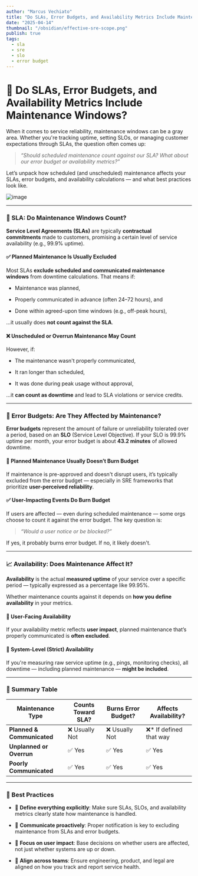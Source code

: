 ```yaml
---
author: "Marcus Vechiato"
title: "Do SLAs, Error Budgets, and Availability Metrics Include Maintenance Windows?"
date: "2025-04-14"
thumbnail: "/obsidian/effective-sre-scope.png"
publish: true
tags: 
  - sla
  - sre
  - slo
  - error budget
--- 
```



# 🔧 Do SLAs, Error Budgets, and Availability Metrics Include Maintenance Windows?

When it comes to service reliability, maintenance windows can be a gray area. Whether you're tracking uptime, setting SLOs, or managing customer expectations through SLAs, the question often comes up:

> _“Should scheduled maintenance count against our SLA? What about our error budget or availability metrics?”_

Let’s unpack how scheduled (and unscheduled) maintenance affects your SLAs, error budgets, and availability calculations — and what best practices look like.

![image](/obsidian/effective-sre-scope.png)

---

### 📜 SLA: Do Maintenance Windows Count?

**Service Level Agreements (SLAs)** are typically **contractual commitments** made to customers, promising a certain level of service availability (e.g., 99.9% uptime).

#### ✅ **Planned Maintenance Is Usually Excluded**

Most SLAs **exclude scheduled and communicated maintenance windows** from downtime calculations. That means if:

- Maintenance was planned,
    
- Properly communicated in advance (often 24–72 hours), and
    
- Done within agreed-upon time windows (e.g., off-peak hours),
    

…it usually does **not count against the SLA**.

#### ❌ Unscheduled or Overrun Maintenance May Count

However, if:

- The maintenance wasn't properly communicated,
    
- It ran longer than scheduled,
    
- It was done during peak usage without approval,
    

…it **can count as downtime** and lead to SLA violations or service credits.

---

### 🎯 Error Budgets: Are They Affected by Maintenance?

**Error budgets** represent the amount of failure or unreliability tolerated over a period, based on an **SLO** (Service Level Objective). If your SLO is 99.9% uptime per month, your error budget is about **43.2 minutes** of allowed downtime.

#### 🚫 **Planned Maintenance Usually Doesn’t Burn Budget**

If maintenance is pre-approved and doesn't disrupt users, it’s typically excluded from the error budget — especially in SRE frameworks that prioritize **user-perceived reliability**.

#### ✅ **User-Impacting Events Do Burn Budget**

If users are affected — even during scheduled maintenance — some orgs choose to count it against the error budget. The key question is:

> _“Would a user notice or be blocked?”_

If yes, it probably burns error budget. If no, it likely doesn't.

---

### 📈 Availability: Does Maintenance Affect It?

**Availability** is the actual **measured uptime** of your service over a specific period — typically expressed as a percentage like 99.95%.

Whether maintenance counts against it depends on **how you define availability** in your metrics.

#### 🔸 **User-Facing Availability**

If your availability metric reflects **user impact**, planned maintenance that’s properly communicated is **often excluded**.

#### 🔹 **System-Level (Strict) Availability**

If you're measuring raw service uptime (e.g., pings, monitoring checks), all downtime — including planned maintenance — **might be included**.

---

### 📌 Summary Table

|Maintenance Type|Counts Toward SLA?|Burns Error Budget?|Affects Availability?|
|---|---|---|---|
|**Planned & Communicated**|❌ Usually Not|❌ Usually Not|❌* If defined that way|
|**Unplanned or Overrun**|✅ Yes|✅ Yes|✅ Yes|
|**Poorly Communicated**|✅ Yes|✅ Yes|✅ Yes|

---

### 🧠 Best Practices

- 📑 **Define everything explicitly**: Make sure SLAs, SLOs, and availability metrics clearly state how maintenance is handled.
    
- 📣 **Communicate proactively**: Proper notification is key to excluding maintenance from SLAs and error budgets.
    
- 🎯 **Focus on user impact**: Base decisions on whether users are affected, not just whether systems are up or down.
    
- 🤝 **Align across teams**: Ensure engineering, product, and legal are aligned on how you track and report service health.
    


